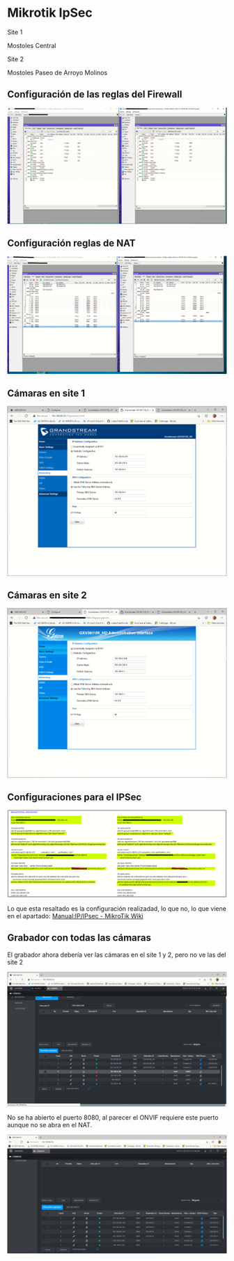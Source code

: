 # Mikrotik IpSec



Site 1

Mostoles Central



Site 2 

Mostoles Paseo de Arroyo Molinos



## Configuración de las reglas del Firewall

![](Firewall-Rules.png)



## Configuración reglas de NAT

![](Nat-Rules.png)



## Cámaras en site 1

![](03-Grandstream.png)

## Cámaras en site 2

![](02-Grandstream.png)

## Configuraciones para el IPSec

![](IPSec-control-grabador.png)

Lo que esta resaltado es la configuración realizadad, lo que no, lo que viene en el apartado: [Manual:IP/IPsec - MikroTik Wiki](https://wiki.mikrotik.com/wiki/Manual:IP/IPsec#Site_to_Site_IPsec_tunnel)



## Grabador con todas las cámaras

El grabador ahora debería ver las cámaras en el site 1 y 2, pero no ve las del site 2

![](GrabadorConCamaras.png)

No se ha abierto el puerto 8080, al parecer el ONVIF requiere este puerto aunque no se abra en el NAT.

![](GrabadorConCamarasEnVivo.png)
